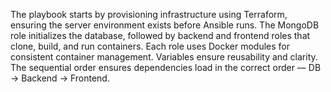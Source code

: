 The playbook starts by provisioning infrastructure using Terraform, ensuring the server environment exists before Ansible runs.
The MongoDB role initializes the database, followed by backend and frontend roles that clone, build, and run containers.
Each role uses Docker modules for consistent container management. Variables ensure reusability and clarity.
The sequential order ensures dependencies load in the correct order — DB → Backend → Frontend.
